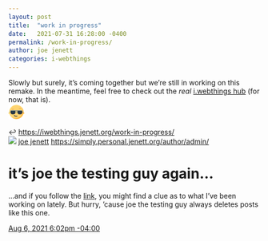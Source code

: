 ```yaml
---
layout: post
title:  "work in progress"
date:   2021-07-31 16:28:00 -0400
permalink: /work-in-progress/
author: joe jenett
categories: i-webthings
---
```

Slowly but surely, it’s coming together but we’re still in working on this remake. In the meantime, feel free to check out the _real_ <a title="i.webthings hub" href="https://hub.iwebthings.com/">i.webthings hub</a> (for now, that is).  
<img src="/images/newguy.png" width="32" alt="" />
<div class="h-entry mention">
<div class="context">
↩ <a href="https://iwebthings.jenett.org/work-in-progress/" class="u-mention-of">https://iwebthings.jenett.org/work-in-progress/</a>
</div>
<div class="author u-author h-card">
<img src="https://webmention.io/avatar/secure.gravatar.com/6f34eba462d4999eb36312844efb2aac09597d5e243e27d5e37563170a19c62e.png" class="photo u-photo">
<a href="https://simply.personal.jenett.org/author/admin/" class="name u-url p-name">joe jenett</a>
<a href="https://simply.personal.jenett.org/author/admin/" class="url">https://simply.personal.jenett.org/author/admin/</a>
</div>
<h1 class="p-name">it’s joe the testing guy again…</h1>
<div class="e-content html"><p>…and if you follow the <a href="https://iwebthings.jenett.org/work-in-progress/" title="it’s a lean machine">link</a>, you might find a clue as to what I’ve been working on lately. But hurry, ’cause joe the testing guy always deletes posts like this one.</p></div>
<div class="metaline">
<time class="dt-published" datetime="2021-08-06T18:02:51-0400">
<a href="https://simply.personal.jenett.org/its-joe-the-testing-guy-again/" class="u-url">
Aug 6, 2021  6:02pm -04:00
</a>
</time>
</div>
</div>